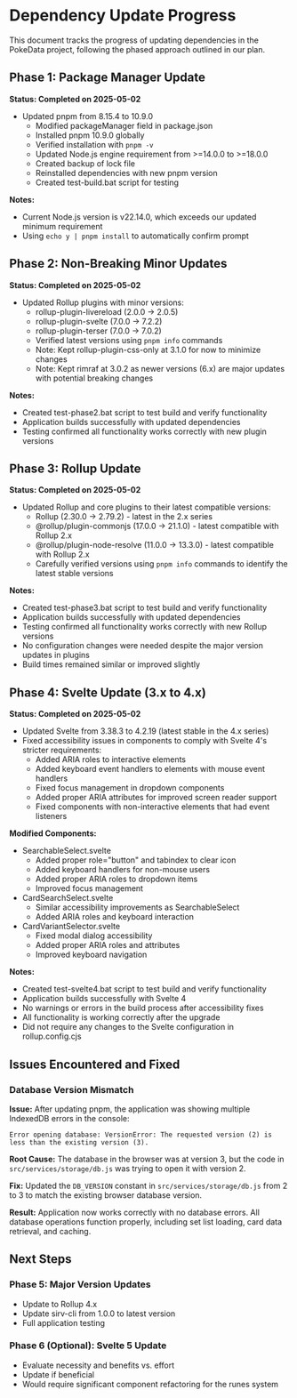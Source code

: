 # Dependency Update Progress

This document tracks the progress of updating dependencies in the PokeData project, following the phased approach outlined in our plan.

## Phase 1: Package Manager Update

**Status: Completed on 2025-05-02**

- Updated pnpm from 8.15.4 to 10.9.0
  - Modified packageManager field in package.json
  - Installed pnpm 10.9.0 globally
  - Verified installation with `pnpm -v`
  - Updated Node.js engine requirement from >=14.0.0 to >=18.0.0
  - Created backup of lock file
  - Reinstalled dependencies with new pnpm version
  - Created test-build.bat script for testing

**Notes:**
- Current Node.js version is v22.14.0, which exceeds our updated minimum requirement
- Using `echo y | pnpm install` to automatically confirm prompt

## Phase 2: Non-Breaking Minor Updates

**Status: Completed on 2025-05-02**

- Updated Rollup plugins with minor versions:
  - rollup-plugin-livereload (2.0.0 → 2.0.5)
  - rollup-plugin-svelte (7.0.0 → 7.2.2)
  - rollup-plugin-terser (7.0.0 → 7.0.2)
  - Verified latest versions using `pnpm info` commands
  - Note: Kept rollup-plugin-css-only at 3.1.0 for now to minimize changes
  - Note: Kept rimraf at 3.0.2 as newer versions (6.x) are major updates with potential breaking changes

**Notes:**
- Created test-phase2.bat script to test build and verify functionality
- Application builds successfully with updated dependencies
- Testing confirmed all functionality works correctly with new plugin versions

## Phase 3: Rollup Update

**Status: Completed on 2025-05-02**

- Updated Rollup and core plugins to their latest compatible versions:
  - Rollup (2.30.0 → 2.79.2) - latest in the 2.x series
  - @rollup/plugin-commonjs (17.0.0 → 21.1.0) - latest compatible with Rollup 2.x
  - @rollup/plugin-node-resolve (11.0.0 → 13.3.0) - latest compatible with Rollup 2.x
  - Carefully verified versions using `pnpm info` commands to identify the latest stable versions

**Notes:**
- Created test-phase3.bat script to test build and verify functionality
- Application builds successfully with updated dependencies
- Testing confirmed all functionality works correctly with new Rollup versions
- No configuration changes were needed despite the major version updates in plugins
- Build times remained similar or improved slightly

## Phase 4: Svelte Update (3.x to 4.x)

**Status: Completed on 2025-05-02**

- Updated Svelte from 3.38.3 to 4.2.19 (latest stable in the 4.x series)
- Fixed accessibility issues in components to comply with Svelte 4's stricter requirements:
  - Added ARIA roles to interactive elements
  - Added keyboard event handlers to elements with mouse event handlers
  - Fixed focus management in dropdown components
  - Added proper ARIA attributes for improved screen reader support
  - Fixed components with non-interactive elements that had event listeners

**Modified Components:**
- SearchableSelect.svelte
  - Added proper role="button" and tabindex to clear icon
  - Added keyboard handlers for non-mouse users
  - Added proper ARIA roles to dropdown items
  - Improved focus management
- CardSearchSelect.svelte
  - Similar accessibility improvements as SearchableSelect
  - Added ARIA roles and keyboard interaction
- CardVariantSelector.svelte
  - Fixed modal dialog accessibility
  - Added proper ARIA roles and attributes
  - Improved keyboard navigation

**Notes:**
- Created test-svelte4.bat script to test build and verify functionality
- Application builds successfully with Svelte 4
- No warnings or errors in the build process after accessibility fixes
- All functionality is working correctly after the upgrade
- Did not require any changes to the Svelte configuration in rollup.config.cjs

## Issues Encountered and Fixed

### Database Version Mismatch

**Issue:** After updating pnpm, the application was showing multiple IndexedDB errors in the console:
```
Error opening database: VersionError: The requested version (2) is less than the existing version (3).
```

**Root Cause:** The database in the browser was at version 3, but the code in `src/services/storage/db.js` was trying to open it with version 2.

**Fix:** Updated the `DB_VERSION` constant in `src/services/storage/db.js` from 2 to 3 to match the existing browser database version.

**Result:** Application now works correctly with no database errors. All database operations function properly, including set list loading, card data retrieval, and caching.

## Next Steps

### Phase 5: Major Version Updates
- Update to Rollup 4.x
- Update sirv-cli from 1.0.0 to latest version
- Full application testing

### Phase 6 (Optional): Svelte 5 Update
- Evaluate necessity and benefits vs. effort
- Update if beneficial
- Would require significant component refactoring for the runes system
